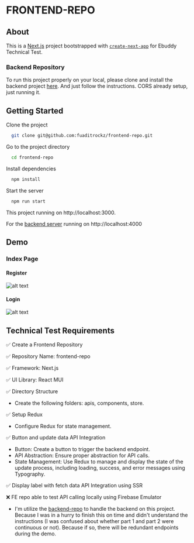# FRONTEND-REPO

## About

This is a [Next.js](https://nextjs.org/) project bootstrapped with [`create-next-app`](https://github.com/vercel/next.js/tree/canary/packages/create-next-app) for Ebuddy Technical Test.

### Backend Repository

To run this project properly on your local, please clone and install the backend project [here](https://github.com/fuaditrockz/backend-repo). And just follow the instructions. CORS already setup, just running it.

## Getting Started

Clone the project

```bash
  git clone git@github.com:fuaditrockz/frontend-repo.git
```

Go to the project directory

```bash
  cd frontend-repo
```

Install dependencies

```bash
  npm install
```

Start the server

```bash
  npm run start
```

This project running on http://localhost:3000.

For the [backend server](https://github.com/fuaditrockz/backend-repo) running on http://localhost:4000

## Demo

### Index Page

#### Register

![alt text](https://res.cloudinary.com/telecreativenow/image/upload/v1717019044/DEMO/Screenshot_2024-05-30_at_04.42.05.png)

#### Login

![alt text](https://res.cloudinary.com/telecreativenow/image/upload/v1717019178/DEMO/Screenshot_2024-05-30_at_04.46.11.png)

## Technical Test Requirements

✅ Create a Frontend Repository

✅ Repository Name: frontend-repo

✅ Framework: Next.js

✅ UI Library: React MUI

✅ Directory Structure

- Create the following folders: apis, components, store.

✅ Setup Redux

- Configure Redux for state management.

✅ Button and update data API Integration

- Button: Create a button to trigger the backend endpoint.
- API Abstraction: Ensure proper abstraction for API calls.
- State Management: Use Redux to manage and display the state of the update process, including loading, success, and error messages using Typography.

✅ Display label with fetch data API Integration using SSR

❌ FE repo able to test API calling locally using Firebase Emulator

- I'm utilize the [backend-repo](https://github.com/fuaditrockz/backend-repo) to handle the backend on this project. Because I was in a hurry to finish this on time and didn't understand the instructions (I was confused about whether part 1 and part 2 were continuous or not). Because if so, there will be redundant endpoints during the demo.
